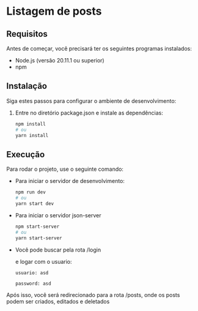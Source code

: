   # Listagem de posts



  ## Requisitos

  Antes de começar, você precisará ter os seguintes programas instalados:

  - Node.js (versão 20.11.1 ou superior)
  - npm 

  ## Instalação

  Siga estes passos para configurar o ambiente de desenvolvimento:


  1. Entre no diretório package.json e instale as dependências:

      ```bash
      npm install
      # ou
      yarn install
      ```

  ## Execução

  Para rodar o projeto, use o seguinte comando:

  - Para iniciar o servidor de desenvolvimento:

      ```bash
      npm run dev 
      # ou
      yarn start dev
      ```

  - Para iniciar o servidor json-server

      ```bash
      npm start-server
      # ou
      yarn start-server


  - Você pode buscar pela rota /login
    
    e logar com o usuario:
    
        usuario: asd

        password: asd


  Após isso, você será redirecionado para a rota /posts, 
  onde os posts podem ser criados, editados e deletados    